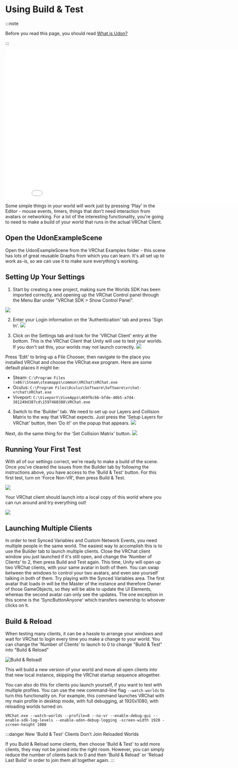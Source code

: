 # Using Build & Test

:::note

Before you read this page, you should read [What is Udon?](/worlds/udon/#what-is-udon)

:::

<iframe class="embedly-embed" src="//cdn.embedly.com/widgets/media.html?src=https%3A%2F%2Fwww.youtube.com%2Fembed%2Fvideoseries%3Flist%3DPLe9XHNvXcouQjg5GULWGLj1tMzeythnQi%26start%3D0&display_name=YouTube&url=https%3A%2F%2Fwww.youtube.com%2Fwatch%3Fv%3D8yaQY0arCnc&image=https%3A%2F%2Fi.ytimg.com%2Fvi%2F8yaQY0arCnc%2Fhqdefault.jpg&key=f2aa6fc3595946d0afc3d76cbbd25dc3&type=text%2Fhtml&schema=youtube" width="854" height="480" scrolling="no" title="YouTube embed" frameborder="0" allow="autoplay; fullscreen" allowfullscreen="true"></iframe>
Some simple things in your world will work just by pressing 'Play' in the Editor - mouse events, timers, things that don't need interaction from avatars or networking. For a lot of the interesting functionality, you're going to need to make a build of your world that runs in the actual VRChat Client.

## Open the UdonExampleScene

Open the UdonExampleScene from the VRChat Examples folder - this scene has lots of great reusable Graphs from which you can learn. It's all set up to work as-is, so we can use it to make sure everything's working.

## Setting Up Your Settings

1. Start by creating a new project, making sure the Worlds SDK has been imported correctly, and opening up the VRChat Control panel through the Menu Bar under "VRChat SDK > Show Control Panel".

![](/img/worlds/using-build-test-e47cc0f-show-control-panel.png)

2. Enter your Login information on the 'Authentication' tab and press 'Sign In'.
![](/img/worlds/using-build-test-8c5c7ff-sign-in.png)

3. Click on the Settings tab and look for the 'VRChat Client' entry at the bottom. This is the VRChat Client that Unity will use to test your worlds. If you don't set this, your worlds may not launch correctly. 
![](/img/worlds/using-build-test-69f8274-installed-client-path.png)

Press 'Edit' to bring up a File Chooser, then navigate to the place you installed VRChat and choose the VRChat.exe program. Here are some default places it might be:
* Steam: `C:\Program Files (x86)\Steam\steamapps\common\VRChat\VRChat.exe`
* Oculus: `C:\Program Files\Oculus\Software\Software\vrchat-vrchat\VRChat.exe`
* Viveport: `C:\Viveport\ViveApps\469fbcbb-bfde-40b5-a7d4-381249d387cd\1597468388\VRChat.exe`

4. Switch to the 'Builder' tab. We need to set up our Layers and Collision Matrix to the way that VRChat expects.  Just press the 'Setup Layers for VRChat' button, then 'Do it!' on the popup that appears.
![](/img/worlds/using-build-test-5f05f9b-setup-layers.png)

Next, do the same thing for the 'Set Collision Matrix' button.
![](/img/worlds/using-build-test-7ccc247-set-collision-matrix.png)

## Running Your First Test

With all of our settings correct, we're ready to make a build of the scene. Once you've cleared the issues from the Builder tab by following the instructions above, you have access to the 'Build & Test' button. For this first test, turn on 'Force Non-VR', then press Build & Test.

![](/img/worlds/using-build-test-8712faf-build-and-test.png)

Your VRChat client should launch into a local copy of this world where you can run around and try everything out!

![](/img/worlds/using-build-test-2acac91-UdonExampleScene.jpg)

## Launching Multiple Clients
In order to test Synced Variables and Custom Network Events, you need multiple people in the same world. The easiest way to accomplish this is to use the Builder tab to launch multiple clients. Close the VRChat client window you just launched if it's still open, and change the 'Number of Clients' to 2, then press Build and Test again. This time, Unity will open up two VRChat clients, with your same avatar in both of them. You can swap between the windows to control your two avatars, and even see yourself talking in both of them. Try playing with the Synced Variables area. The first avatar that loads in will be the Master of the instance and therefore Owner of those GameObjects, so they will be able to update the UI Elements, whereas the second avatar can only see the updates. The one exception in this scene is the 'SyncButtonAnyone' which transfers ownership to whoever clicks on it.

## Build & Reload
When testing many clients, it can be a hassle to arrange your windows and wait for VRChat to login every time you make a change to your world. You can change the 'Number of Clients' to launch to 0 to change "Build & Test" into "Build & Reload"

![Build & Reload!](/img/worlds/using-build-test-07685ac-build-and-reload.png)

This will build a new version of your world and move all open clients into that new local instance, skipping the VRChat startup sequence altogether.

You can also do this for clients you launch yourself, if you want to test with multiple profiles. You can use the new command-line flag `--watch-worlds` to turn this functionality on. For example, this command launches VRChat with my main profile in desktop mode, with full debugging, at 1920x1080, with reloading worlds turned on.
```shell
VRChat.exe --watch-worlds --profile=0 --no-vr --enable-debug-gui --enable-sdk-log-levels --enable-udon-debug-logging -screen-width 1920 -screen-height 1080
```

:::danger New 'Build & Test' Clients Don't Join Reloaded Worlds

If you Build & Reload some clients, then choose 'Build & Test' to add more clients, they may not be joined into the right room. However, you can simply reduce the number of clients back to 0 and then 'Build & Reload' or 'Reload Last Build' in order to join them all together again.
:::